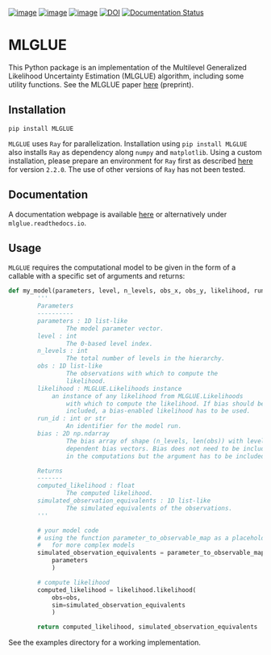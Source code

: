 [![image](https://img.shields.io/pypi/v/mlglue.svg)](https://pypi.python.org/pypi/mlglue)
[![image](https://img.shields.io/pypi/l/mlglue.svg)](https://mit-license.org/)
[![image](https://img.shields.io/pypi/pyversions/mlglue)](https://pypi.python.org/pypi/mlglue)
[![DOI](https://zenodo.org/badge/DOI/10.5281/zenodo.13122535.svg)](https://doi.org/10.5281/zenodo.13122535)
[![Documentation Status](https://readthedocs.org/projects/mlglue/badge/?version=latest)](https://mlglue.readthedocs.io/en/latest/?badge=latest)

# MLGLUE
This Python package is an implementation of the Multilevel Generalized Likelihood Uncertainty Estimation (MLGLUE) algorithm, including some utility functions. See the MLGLUE paper [here](https://essopenarchive.org/users/677423/articles/853135-extending-glue-with-multilevel-methods-to-accelerate-statistical-inversion-of-hydrological-models) (preprint).

## Installation
`pip install MLGLUE`

`MLGLUE` uses `Ray` for parallelization. Installation using `pip install MLGLUE` also installs `Ray` as dependency along `numpy` and `matplotlib`. Using a custom installation, please prepare an environment for `Ray` first as described [here](https://docs.ray.io/en/releases-2.2.0/ray-overview/installation.html) for version `2.2.0`. The use of other versions of `Ray` has not been tested.

## Documentation

A documentation webpage is available [here](https://mlglue.readthedocs.io/en/latest/) or alternatively under `mlglue.readthedocs.io`.

## Usage
`MLGLUE` requires the computational model to be given in the form of a callable with a specific set of arguments and returns:

```python
def my_model(parameters, level, n_levels, obs_x, obs_y, likelihood, run_id, bias)
        '''
        Parameters
        ----------
        parameters : 1D list-like
                The model parameter vector.
        level : int
                The 0-based level index.
        n_levels : int
                The total number of levels in the hierarchy.
        obs : 1D list-like
                The observations with which to compute the
                likelihood.
        likelihood : MLGLUE.Likelihoods instance
        	an instance of any likelihood from MLGLUE.Likelihoods
                with which to compute the likelihood. If bias should be
                included, a bias-enabled likelihood has to be used.
        run_id : int or str
                An identifier for the model run.
        bias : 2D np.ndarray
                The bias array of shape (n_levels, len(obs)) with level-
                dependent bias vectors. Bias does not need to be included
                in the computations but the argument has to be included.

        Returns
        -------
        computed_likelihood : float
                The computed likelihood.
        simulated_observation_equivalents : 1D list-like
                The simulated equivalents of the observations.
        '''

        # your model code
        # using the function parameter_to_observable_map as a placeholder
        #	for more complex models
        simulated_observation_equivalents = parameter_to_observable_map(
        	parameters
        	)

        # compute likelihood
        computed_likelihood = likelihood.likelihood(
        	obs=obs,
        	sim=simulated_observation_equivalents
        	)

        return computed_likelihood, simulated_observation_equivalents
```

See the examples directory for a working implementation.